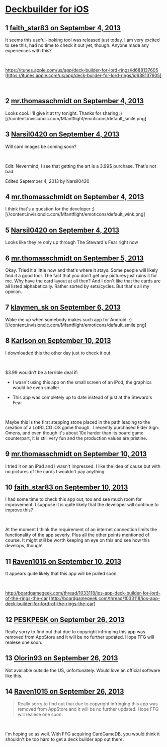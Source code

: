 # [Deckbuilder for iOS](https://community.fantasyflightgames.com/topic/89778-deckbuilder-for-ios/)

## 1 [faith_star83 on September 4, 2013](https://community.fantasyflightgames.com/topic/89778-deckbuilder-for-ios/?do=findComment&comment=857424)

It seems this useful-looking tool was released just today. I am very excited to see this, had no time to check it out yet, though. Anyone made any experiences with this?

 

https://itunes.apple.com/us/app/deck-builder-for-lord-rings/id688137605 [https://itunes.apple.com/us/app/deck-builder-for-lord-rings/id688137605]

 

## 2 [mr.thomasschmidt on September 4, 2013](https://community.fantasyflightgames.com/topic/89778-deckbuilder-for-ios/?do=findComment&comment=857426)

Looks cool. I'll give it at try tonight. Thanks for sharing :) [//content.invisioncic.com/Mfantflight/emoticons/default_smile.png]

## 3 [Narsil0420 on September 4, 2013](https://community.fantasyflightgames.com/topic/89778-deckbuilder-for-ios/?do=findComment&comment=857502)

Will card images be coming soon?

 

Edit: Nevermind, I see that getting the art is a 3.99$ purchase. That's not bad.

Edited September 4, 2013 by Narsil0420

## 4 [mr.thomasschmidt on September 4, 2013](https://community.fantasyflightgames.com/topic/89778-deckbuilder-for-ios/?do=findComment&comment=857509)

I think that's a question for the developer ;) [//content.invisioncic.com/Mfantflight/emoticons/default_wink.png]

## 5 [Narsil0420 on September 4, 2013](https://community.fantasyflightgames.com/topic/89778-deckbuilder-for-ios/?do=findComment&comment=857515)

Looks like they're only up through The Steward's Fear right now

## 6 [mr.thomasschmidt on September 5, 2013](https://community.fantasyflightgames.com/topic/89778-deckbuilder-for-ios/?do=findComment&comment=858369)

Okay. Tried it a little now and that's where it stays. Some people will likely find it a good tool. The fact that you don't get any pictures just ruins it for me. Why have the card layout at all then? And I don't like that the cards are all listed alphabetically. Rather sorted by sets/cycles. But that's all my opinion.

## 7 [klaymen_sk on September 6, 2013](https://community.fantasyflightgames.com/topic/89778-deckbuilder-for-ios/?do=findComment&comment=858911)

Wake me up when somebody makes such app for Android. :) [//content.invisioncic.com/Mfantflight/emoticons/default_smile.png]

## 8 [Karlson on September 10, 2013](https://community.fantasyflightgames.com/topic/89778-deckbuilder-for-ios/?do=findComment&comment=861909)

I downloaded this the other day just to check it out.

 

$3.99 wouldn't be a terrible deal if:

- I wasn't using this app on the small screen of an iPod, the graphics would be even smaller

- This app was completely up to date instead of just at the Steward's Fear 

 

Maybe this is the first stepping stone placed in the path leading to the creation of a LotR:LCG iOS game though.  I recently purchased Elder Sign: Omens, and even though it's about 10x harder than its board game counterpart, it is still very fun and the production values are pristine.  

## 9 [mr.thomasschmidt on September 10, 2013](https://community.fantasyflightgames.com/topic/89778-deckbuilder-for-ios/?do=findComment&comment=861933)

I tried it on an iPad and I wasn't impressed. I like the idea of cause but with no pictures of the cards I wouldn't pay anything.

## 10 [faith_star83 on September 10, 2013](https://community.fantasyflightgames.com/topic/89778-deckbuilder-for-ios/?do=findComment&comment=861953)

I had some time to check this app out, too and see much room for improvement. I suppose it is quite likely that the developer will continue to improve this?

 

At the moment I think the requirement of an internet connection limits the functionality of the app severly. Plus all the other points mentioned of course. It might still be worth keeping an eye on this and see how this develops, though!

## 11 [Raven1015 on September 10, 2013](https://community.fantasyflightgames.com/topic/89778-deckbuilder-for-ios/?do=findComment&comment=861988)

It appears quite likely that this app will be pulled soon.

 

http://boardgamegeek.com/thread/1033118/ios-app-deck-builder-for-lord-of-the-rings-the-car [http://boardgamegeek.com/thread/1033118/ios-app-deck-builder-for-lord-of-the-rings-the-car]

## 12 [PESKPESK on September 26, 2013](https://community.fantasyflightgames.com/topic/89778-deckbuilder-for-ios/?do=findComment&comment=875490)

Really sorry to find out that due to copyright infringing this app was removed from AppStore and it will be no further updated. Hope FFG will realese one soon.

## 13 [Olorin93 on September 26, 2013](https://community.fantasyflightgames.com/topic/89778-deckbuilder-for-ios/?do=findComment&comment=875535)

Not available outside the US, unfortunately. Would love an official software like this.

## 14 [Raven1015 on September 26, 2013](https://community.fantasyflightgames.com/topic/89778-deckbuilder-for-ios/?do=findComment&comment=875947)

> Really sorry to find out that due to copyright infringing this app was removed from AppStore and it will be no further updated. Hope FFG will realese one soon.

 

I'm hoping so as well. With FFG acquiring CardGameDB, you would think it shouldn't be too hard to get a deck builder app out there.

